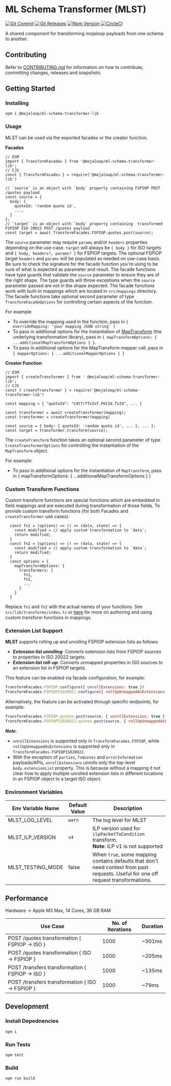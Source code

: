 # ML Schema Transformer (MLST)

[![Git Commit](https://img.shields.io/github/last-commit/mojaloop/ml-schema-transformer-lib.svg?style=flat)](https://github.com/mojaloop/ml-schema-transformer-lib/commits/master)
[![Git Releases](https://img.shields.io/github/release/mojaloop/ml-schema-transformer-lib.svg?style=flat)](https://github.com/mojaloop/ml-schema-transformer-lib/releases)
[![Npm Version](https://img.shields.io/npm/v/@mojaloop/ml-schema-transformer-lib.svg?style=flat)](https://www.npmjs.com/package/@mojaloop/ml-schema-transformer-lib)
[![CircleCI](https://circleci.com/gh/mojaloop/ml-schema-transformer-lib.svg?style=svg)](https://circleci.com/gh/mojaloop/ml-schema-transformer-lib)

A shared component for transforming mojaloop payloads from one schema to another.

## Contributing

Refer to [CONTRIBUTING.md](./CONTRIBUTING.md) for information on how to contribute, committing changes, releases and snapshots.

## Getting Started

### Installing

```
npm i @mojaloop/ml-schema-transformer-lib
```

### Usage

MLST can be used via the exported facades or the creator function.

**Facades**

```
// ESM
import { TransformFacades } from '@mojaloop/ml-schema-transformer-lib';
// CJS
const { TransformFacades } = require('@mojaloop/ml-schema-transformer-lib')

// `source` is an object with `body` property containing FSPIOP POST /quotes payload
const source = {
  body: {
    quoteId: 'random quote id',
    ...,
  }
};
// `target` is an object with `body` property containing  transformed FSPIOP ISO 20022 POST /quotes payload
const target = await TransformFacades.FSPIOP.quotes.post(source);
```
The `source` parameter may require `params` and/or `headers` properties depending on the use-case.
`target` will always be `{ body }` for ISO targets and `{ body, headers?, params? }` for FSPIOP targets. The optional FSPIOP target `headers` and `params` will be populated as needed on use-case basis.
Be sure to check the signature for the facade function you're using to be sure of what is expected as parameter and result.
The facade functions have type guards that validate the `source` parameter to ensure they are of the right shape. The type guards will throw exceptions when the `source` parameter passed are not in the shape expected.
The facade functions work with built-in mappings which are located in `src/mappings` directory.
The facade functions take optional second parameter of type `TransformFacadeOptions` for controlling certain aspects of the function.

For example:
 - To override the mapping used in the function, pass in `{ overrideMapping: 'your mapping JSON string' }`
 - To pass in additional options for the instantiation of [MapTransform](https://github.com/integreat-io/map-transform) (the underlying transformation library), pass in `{ mapTransformOptions: { ...additionalMapTransformOptions } }`.
 - To pass in additional options for the MapTransform mapper call, pass in `{ mapperOptions: { ...additionalMapperOptions } }`

**Creator Function**

```
// ESM
import { createTransformer } from ' @mojaloop/ml-schema-transformer-lib';
// CJS
const { createTransformer } = require('@mojaloop/ml-schema-transformer-lib')

const mapping = { "quoteId": "CdtTrfTxInf.PmtId.TxId", ... }

const transformer = await createTransformer(mapping);
const transformer = createTransformer(mapping)

const source = { body: { quoteId: 'random quote id', ... }, ... };
const target = transformer.transform(source);
```

The `createTransform` function takes an optional second parameter of type `CreateTransformerOptions` for controlling the instantiation of the `MapTransform` object.

For example:
- To pass in additional options for the instantiation of `MapTransform`, pass in { mapTransformOptions: { ...additionalMapTransformOptions } }

### Custom Transform Functions

Custom transform functions are special functions which are embedded in field mappings and are executed during transformation of those fields.
To provide custom transform functions (for both Facades and `createTransformer` use cases):

```
  const fn1 = (options) => () => (data, state) => {
    const modified = // apply custom transformation to `data`;
    return modified;
  }
  const fn2 = (options) => () => (data, state) => {
    const modified = // apply custom transformation to `data`;
    return modified;
  }
  const options = {
    mapTransformOptions: {
      transformers: {
        fn1,
        fn2,
        ...
      }
    }
  }
```

Replace `fn1` and `fn2` with the actual names of your functions. See `src/lib/transforms/index.ts` or [here](https://github.com/integreat-io/map-transform?tab=readme-ov-file#operations) for more on authoring and using custom transform functions in mappings.

### Extension List Support
**MLST** supports rolling up and unrolling FSPIOP extension lists as follows:
- ***Extension list unrolling***: Converts extension lists from FSPIOP sources to properties in ISO 20022 targets.
- ***Extension list roll-up***: Converts unmapped properties in ISO sources to an extension list in FSPIOP targets.

This feature can be enabled via facade configuration, for example:

```JavaScript
TransformFacades.FSPIOP.configure({ unrollExtensions: true })
TransformFacades.FSPIOPISO20022.configure({ rollUpUnmappedAsExtensions: true })
```

Alternatively, the feature can be activated through specific endpoints, for example:

```JavaScript
TransformFacades.FSPIOP.quotes.post(source, { unrollExtensions: true })
TransformFacades.FSPIOPISO20022.quotes.post(source, { rollUpUnmappedAsExtensions: true })
```

***Note***: 
 - `unrollExtensions` is supported only in `TransformFacades.FSPIOP`, while `rollUpUnmappedAsExtensions` is supported only in `TransformFacades.FSPIOPISO20022`.
 - With the exception of `parties`, `fxQuotes` and `errorInformation` payloads/APIs, `unrollExtensions` unrolls only the top-level `body.extensionList` property. This is because without a mapping it not clear how to apply multiple unrolled extension lists in different locations in an FSPIOP object to a target ISO object.

### Environment Variables
| Env Variable Name           | Default Value | Description                                          |
|-----------------------------|---------------|------------------------------------------------------|
| MLST_LOG_LEVEL              | `warn`        | The log level for MLST                               |
| MLST_ILP_VERSION            | `v4`          | ILP version used for `ilpPacketToCondition` transform. <br />**Note**:  ILP v1 is not supported|
| MLST_TESTING_MODE           | false         | When `true`, some mapping contains defaults that don't need context from past requests. Useful for one off request transformations.

## Performance

Hardware   →   Apple M3 Max, 14 Cores, 36 GB RAM

| Use Case                                        | No. of Iterations | Duration       |
|-------------------------------------------------|-------------------|----------------|
| POST /quotes transformation { FSPIOP → ISO }    | 1000              | ~301ms         |
| POST /quotes transformation { ISO → FSPIOP }    | 1000              |~205ms          |
| POST /transfers transformation { FSPIOP → ISO } | 1000              | ~135ms         |
| POST /transfers transformation { ISO → FSPIOP } | 1000              | ~79ms          |

## Development

### Install Depednencies

```
npm i
```

### Run Tests
```
npm test
```

### Build
```
npm run build
```
